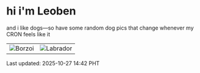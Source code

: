 # hi i'm Leoben

and i like dogs—so have some random dog pics that change whenever my CRON feels like it

|  |  |
|--------|----------|
| ![Borzoi](https://random-dog-vercel.vercel.app/api/random-borzoi?v=1761547340) | ![Labrador](https://random-dog-vercel.vercel.app/api/random-labrador?v=1761547340) |

Last updated: 2025-10-27 14:42 PHT
